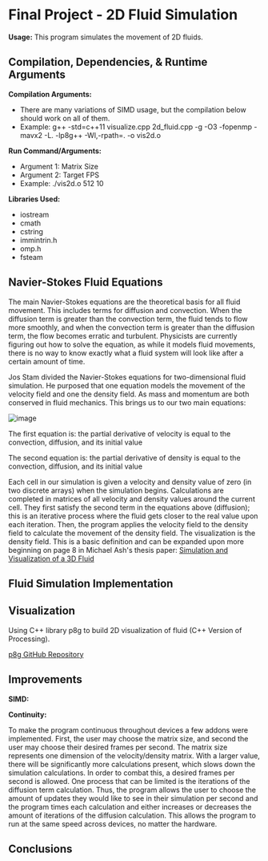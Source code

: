 # Final Project - 2D Fluid Simulation

**Usage:** This program simulates the movement of 2D fluids.

## Compilation, Dependencies, & Runtime Arguments

**Compilation Arguments:** 
- There are many variations of SIMD usage, but the compilation below should work on all of them.
- Example: g++ -std=c++11 visualize.cpp 2d_fluid.cpp -g -O3 -fopenmp -mavx2 -L. -lp8g++ -Wl,-rpath=. -o vis2d.o

**Run Command/Arguments:**
- Argument 1: Matrix Size
- Argument 2: Target FPS
- Example: ./vis2d.o 512 10

**Libraries Used:**
- iostream
- cmath
- cstring
- immintrin.h
- omp.h
- fsteam

## Navier-Stokes Fluid Equations

The main Navier-Stokes equations are the theoretical basis for all fluid movement. This includes terms for diffusion and convection. When the diffusion term is greater than the convection term, the fluid tends to flow more smoothly, and when the convection term is greater than the diffusion term, the flow becomes erratic and turbulent. Physicists are currently figuring out how to solve the equation, as while it models fluid movements, there is no way to know exactly what a fluid system will look like after a certain amount of time.

Jos Stam divided the Navier-Stokes equations for two-dimensional fluid simulation. He purposed that one equation models the movement of the velocity field and one the density field. As mass and momentum are both conserved in fluid mechanics. This brings us to our two main equations:

![image](https://user-images.githubusercontent.com/112660711/233766054-5660b673-229f-44c8-9de3-61d6a2df8849.png)

The first equation is: the partial derivative of velocity is equal to the convection, diffusion, and its initial value

The second equation is: the partial derivative of density is equal to the convection, diffusion, and its initial value

Each cell in our simulation is given a velocity and density value of zero (in two discrete arrays) when the simulation begins. Calculations are completed in matrices of all velocity and density values around the current cell. They first satisfy the second term in the equations above (diffusion); this is an iterative process where the fluid gets closer to the real value upon each iteration. Then, the program applies the velocity field to the density field to calculate the movement of the density field. The visualization is the density field. This is a basic definition and can be expanded upon more beginning on page 8 in Michael Ash's thesis paper: [Simulation and Visualization of a 3D Fluid](https://github.com/B3ngu1N/AdvCompSys/blob/main/FinalProject/Final_Project_Papers/thesis-en.pdf)

## Fluid Simulation Implementation


## Visualization

Using C++ library p8g to build 2D visualization of fluid (C++ Version of Processing).


[p8g GitHub Repository](https://bernhardfritz.github.io/p8g/docs/get-started)

## Improvements

**SIMD:**



**Continuity:**

To make the program continuous throughout devices a few addons were implemented. First, the user may choose the matrix size, and second the user may choose their desired frames per second. The matrix size represents one dimension of the velocity/density matrix. With a larger value, there will be significantly more calculations present, which slows down the simulation calculations. In order to combat this, a desired frames per second is allowed. One process that can be limited is the iterations of the diffusion term calculation. Thus, the program allows the user to choose the amount of updates they would like to see in their simulation per second and the program times each calculation and either increases or decreases the amount of iterations of the diffusion calculation. This allows the program to run at the same speed across devices, no matter the hardware.


## Conclusions



